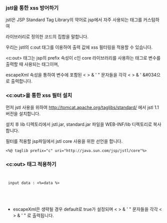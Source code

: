### jstl을 통한 xss 방어하기

jstl은 JSP Standard Tag Library의 약어로 jsp에서 자주 사용되는 태그를 커스텀하여 

라이브러리로 정의한 코드의 집합을 말합니다. 

우리는 jstl의 c:out 태그를 이용하여 출력 값에 xss 필터링을 적용할 수 있습니다.

<c:out> 태그는 jsp의 prefix 속성이 c인 core 라이브러리를 사용하는 태그로 변수를 출력할 때 사용되는 태그이며,

escapeXml 속성을 통하여 변수에 포함된 < > & ' " 문자들을 각각 &lt; &gt; &amp; &#039; &#034으로 출력합니다.

### <c:out>을 통한 xss 필터 설치

먼저  jstl 사용을 위하여 http://tomcat.apache.org/taglibs/standard/ 에서 jstl 1.1 버전을 설치합니다.

설치 후 lib 디렉토리에서 jstl.jar, standard.jar 파일을 WEB-INF/lib 디렉토리로 복사합니다.

 필터를 적용할 jsp파일에서 jstl core 사용을 위한 선언을 합니다.

<pre><code><%@ taglib prefix="c" uri="http://java.sun.com/jsp/jstl/core"%>
</code></pre>

### <c:out> 태그 적용하기

<pre><code>
<p> input data : <%=data %>
<p> <c:out value="${param.data }"[escapeXml="{true|false}"]></c:out></p>
</code></pre>

* escapeXml은 생략될 경우 default로 true가 설정되며 < > & ' " 문자들을 각각 &lt; &gt; &amp; &#039; &#034; 로 출력됩니다.
